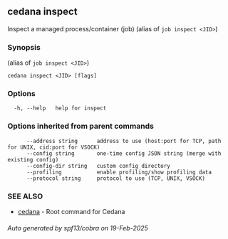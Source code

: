 ## cedana inspect

Inspect a managed process/container (job) (alias of `job inspect <JID>`)

### Synopsis

 (alias of `job inspect <JID>`)

```
cedana inspect <JID> [flags]
```

### Options

```
  -h, --help   help for inspect
```

### Options inherited from parent commands

```
      --address string      address to use (host:port for TCP, path for UNIX, cid:port for VSOCK)
      --config string       one-time config JSON string (merge with existing config)
      --config-dir string   custom config directory
      --profiling           enable profiling/show profiling data
      --protocol string     protocol to use (TCP, UNIX, VSOCK)
```

### SEE ALSO

* [cedana](cedana.md)	 - Root command for Cedana

###### Auto generated by spf13/cobra on 19-Feb-2025
